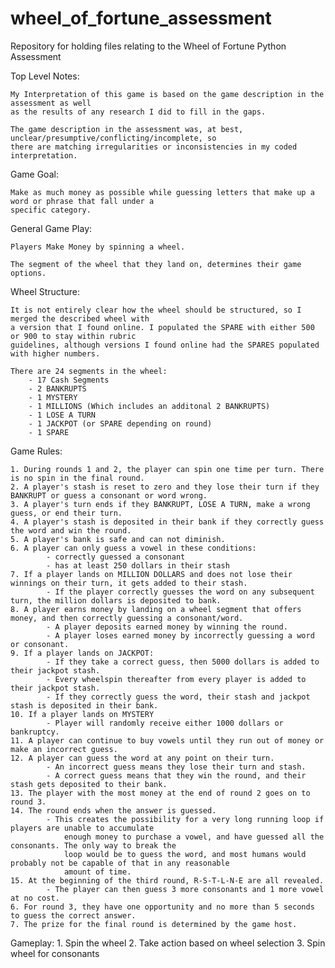 # wheel_of_fortune_assessment
Repository for holding files relating to the Wheel of Fortune Python Assessment

Top Level Notes:

    My Interpretation of this game is based on the game description in the assessment as well 
    as the results of any research I did to fill in the gaps. 

    The game description in the assessment was, at best, unclear/presumptive/conflicting/incomplete, so
    there are matching irregularities or inconsistencies in my coded interpretation. 

Game Goal:

    Make as much money as possible while guessing letters that make up a word or phrase that fall under a 
    specific category. 
   
General Game Play:

    Players Make Money by spinning a wheel. 
    
    The segment of the wheel that they land on, determines their game options.
    
Wheel Structure:
    
    It is not entirely clear how the wheel should be structured, so I merged the described wheel with
    a version that I found online. I populated the SPARE with either 500 or 900 to stay within rubric
    guidelines, although versions I found online had the SPARES populated with higher numbers.
    
    There are 24 segments in the wheel:
        - 17 Cash Segments
        - 2 BANKRUPTS
        - 1 MYSTERY
        - 1 MILLIONS (Which includes an additonal 2 BANKRUPTS)
        - 1 LOSE A TURN
        - 1 JACKPOT (or SPARE depending on round)
        - 1 SPARE
    
Game Rules:

    1. During rounds 1 and 2, the player can spin one time per turn. There is no spin in the final round.
    2. A player's stash is reset to zero and they lose their turn if they BANKRUPT or guess a consonant or word wrong.
    3. A player's turn ends if they BANKRUPT, LOSE A TURN, make a wrong guess, or end their turn.
    4. A player's stash is deposited in their bank if they correctly guess the word and win the round.
    5. A player's bank is safe and can not diminish.
    6. A player can only guess a vowel in these conditions: 
            - correctly guessed a consonant
            - has at least 250 dollars in their stash
    7. If a player lands on MILLION DOLLARS and does not lose their winnings on their turn, it gets added to their stash.
            - If the player correctly guesses the word on any subsequent turn, the million dollars is deposited to bank.
    8. A player earns money by landing on a wheel segment that offers money, and then correctly guessing a consonant/word.
            - A player deposits earned money by winning the round.
            - A player loses earned money by incorrectly guessing a word or consonant.
    9. If a player lands on JACKPOT:
            - If they take a correct guess, then 5000 dollars is added to their jackpot stash.
            - Every wheelspin thereafter from every player is added to their jackpot stash.
            - If they correctly guess the word, their stash and jackpot stash is deposited in their bank.
    10. If a player lands on MYSTERY
            - Player will randomly receive either 1000 dollars or bankruptcy.
    11. A player can continue to buy vowels until they run out of money or make an incorrect guess.
    12. A player can guess the word at any point on their turn.
            - An incorrect guess means they lose their turn and stash.
            - A correct guess means that they win the round, and their stash gets deposited to their bank.
    13. The player with the most money at the end of round 2 goes on to round 3.
    14. The round ends when the answer is guessed.
            - This creates the possibility for a very long running loop if players are unable to accumulate 
                enough money to purchase a vowel, and have guessed all the consonants. The only way to break the 
                loop would be to guess the word, and most humans would probably not be capable of that in any reasonable
                amount of time.
    15. At the beginning of the third round, R-S-T-L-N-E are all revealed. 
            - The player can then guess 3 more consonants and 1 more vowel at no cost.
    6. For round 3, they have one opportunity and no more than 5 seconds to guess the correct answer.
    7. The prize for the final round is determined by the game host.
    
Gameplay:
    1. Spin the wheel
    2. Take action based on wheel selection
    3. Spin wheel for consonants
    

  